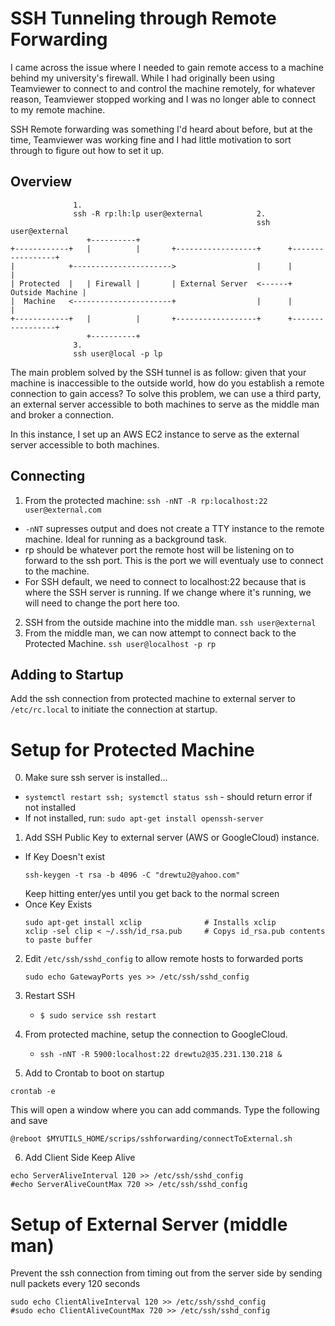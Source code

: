# SSH Tunneling through Remote Forwarding

I came across the issue where I needed to gain remote access to a machine behind
my university's firewall. While I had originally been using Teamviewer to connect
to and control the machine remotely, for whatever reason, Teamviewer stopped
working and I was no longer able to connect to my remote machine. 

SSH Remote forwarding was something I'd heard about before, but at the time, Teamviewer 
was working fine and I had little motivation to sort through to figure out how
to set it up.

## Overview 

```
              1.
              ssh -R rp:lh:lp user@external            2.
                                                       ssh user@external
                 +----------+
+------------+   |          |       +------------------+      +-----------------+
|            +---------------------->                  |      |                 |
| Protected  |   | Firewall |       | External Server  <------+ Outside Machine |
|  Machine   <----------------------+                  |      |                 |
+------------+   |          |       +------------------+      +-----------------+
                 +----------+
              3.
              ssh user@local -p lp

```

The main problem solved by the SSH tunnel is as follow: given that your machine
is inaccessible to the outside world, how do you establish a remote connection
to gain access? To solve this problem, we can use a third party, an external server
accessible to both machines to serve as the middle man and broker a connection. 

In this instance, I set up an AWS EC2 instance to serve as the external server
accessible to both machines. 


## Connecting
1. From the protected machine: `ssh -nNT -R rp:localhost:22 user@external.com`
  - `-nNT` supresses output and does not create a TTY instance to the remote machine. 
  Ideal for running as a background task. 
  - rp should be whatever port the remote host will be listening on to forward to 
  the ssh port. This is the port we will eventualy use to connect to the machine. 
  - For SSH default, we need to connect to localhost:22 because that is where the 
  SSH server is running. If we change where it's running, we will need to change the
  port here too. 
2. SSH from the outside machine into the middle man. 
`ssh user@external`
3. From the middle man, we can now attempt to connect back to the Protected Machine. 
`ssh user@localhost -p rp`

## Adding to Startup
Add the ssh connection from protected machine to external server to `/etc/rc.local`
to initiate the connection at startup. 

# Setup for Protected Machine 
0. Make sure ssh server is installed...
  - `systemctl restart ssh; systemctl status ssh` - should return error if not installed
  - If not installed, run: `sudo apt-get install openssh-server`
1. Add SSH Public Key to external server (AWS or GoogleCloud) instance. 
  - If Key Doesn't exist
    ```
    ssh-keygen -t rsa -b 4096 -C "drewtu2@yahoo.com"
    ```
    Keep hitting enter/yes until you get back to the normal screen
  - Once Key Exists
    ```
    sudo apt-get install xclip              # Installs xclip
    xclip -sel clip < ~/.ssh/id_rsa.pub     # Copys id_rsa.pub contents to paste buffer
    ```

2. Edit `/etc/ssh/sshd_config` to allow remote hosts to forwarded ports
    ```
    sudo echo GatewayPorts yes >> /etc/ssh/sshd_config
    ```
3. Restart SSH
    - `$ sudo service ssh restart`
4. From protected machine, setup the connection to GoogleCloud.
    - `ssh -nNT -R 5900:localhost:22 drewtu2@35.231.130.218 &`

5. Add to Crontab to boot on startup
  ```
  crontab -e
  ```
  This will open a window where you can add commands. Type the following and save
  ```
  @reboot $MYUTILS_HOME/scrips/sshforwarding/connectToExternal.sh
  ```
6. Add Client Side Keep Alive
  ```
  echo ServerAliveInterval 120 >> /etc/ssh/sshd_config
  #echo ServerAliveCountMax 720 >> /etc/ssh/sshd_config
  ```

# Setup of External Server (middle man)

Prevent the ssh connection from timing out from the server side by sending null
packets every 120 seconds
```
sudo echo ClientAliveInterval 120 >> /etc/ssh/sshd_config
#sudo echo ClientAliveCountMax 720 >> /etc/ssh/sshd_config
```
